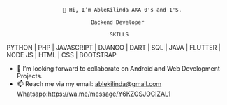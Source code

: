                       👋 Hi, I’m AbleKilinda AKA 0's and 1'S. 

                               Backend Developer 

                                     SKILLS
PYTHON | PHP | JAVASCRIPT | DJANGO | DART | SQL | JAVA | FLUTTER | NODE JS | HTML | CSS | BOOTSTRAP

- 💞️ I’m looking forward to collaborate on Android and Web Development Projects.
- 📫 Reach me via 
my email: ablekilinda@gmail.com
Whatsapp:https://wa.me/message/Y6KZOSJOCIZAL1

<!---
Lotany/Lotany is a ✨ special ✨ repository because its `README.md` (this file) appears on your GitHub profile.
You can click the Preview link to take a look at your changes.
--->
